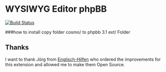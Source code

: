 # WYSIWYG Editor phpBB

[![Build Status](https://travis-ci.org/cYbercOsmOnauT/wysiwygsceditorphpbb.svg?branch=master)](https://travis-ci.org/cYbercOsmOnauT/wysiwygsceditorphpbb)

###how to install
copy folder cosmo/ to phpbb 3.1 ext/ Folder

## Thanks
I want to thank Jörg from [Englisch-Hilfen](http://www.englisch-hilfen.de) who ordered the improvements for this extension and allowed me to make them Open Source.

